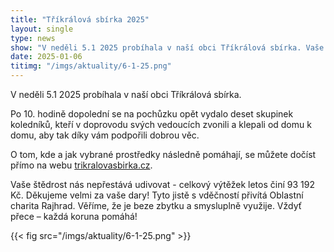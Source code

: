 ```yaml
---
title: "Tříkrálová sbírka 2025"
layout: single
type: news
show: "V neděli 5.1 2025 probíhala v naší obci Tříkrálová sbírka. Vaše štědrost nás nepřestává udivovat - celkový výtěžek letos činí 93 192 Kč."
date: 2025-01-06
titimg: "/imgs/aktuality/6-1-25.png"
---
```


V neděli 5.1 2025 probíhala v naší obci Tříkrálová sbírka.

Po 10. hodině dopolední se na pochůzku opět vydalo deset skupinek koledníků, kteří v doprovodu svých vedoucích zvonili a klepali od domu k domu, aby tak díky vám podpořili dobrou věc.

O tom, kde a jak vybrané prostředky následně pomáhají, se můžete dočíst přímo na webu [trikralovasbirka.cz](https://trikralovasbirka.cz/).

Vaše štědrost nás nepřestává udivovat - celkový výtěžek letos činí 93 192 Kč. Děkujeme velmi za vaše dary! Tyto jistě s vděčností přivítá Oblastní charita Rajhrad. Věříme, že je beze zbytku a smysluplně využije. Vždyť přece – každá koruna pomáhá!      

{{< fig src="/imgs/aktuality/6-1-25.png" >}}